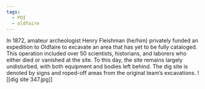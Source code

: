 ```yaml
---
tags:
  - POI
  - oldfaire
---
```

In 1872, amateur archeologist Henry Fleishman (he/him) privately funded an expedition to Oldfaire to excavate an area that has yet to be fully cataloged. This operation included over 50 scientists, historians, and laborers who either died or vanished at the site. To this day, the site remains largely undisturbed, with both equipment and bodies left behind. The dig site is denoted by signs and roped-off areas from the original team’s excavations.
![[dig site 347.jpg]]